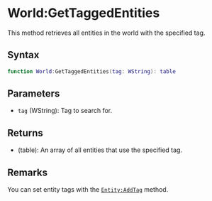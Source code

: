 # World:GetTaggedEntities

This method retrieves all entities in the world with the specified tag.

## Syntax

```lua
function World:GetTaggedEntities(tag: WString): table
```

## Parameters

- `tag` (WString): Tag to search for.

## Returns

- (table): An array of all entities that use the specified tag.

## Remarks

You can set entity tags with the [`Entity:AddTag`](Entity_AddTag.md) method.